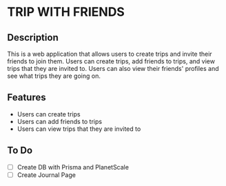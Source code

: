 # TRIP WITH FRIENDS

## Description

This is a web application that allows users to create trips and invite their friends to join them. Users can create trips, add friends to trips, and view trips that they are invited to. Users can also view their friends' profiles and see what trips they are going on.

## Features

- Users can create trips
- Users can add friends to trips
- Users can view trips that they are invited to

## To Do

- [ ] Create DB with Prisma and PlanetScale
- [ ] Create Journal Page